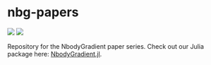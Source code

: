 # nbg-papers

[![](https://img.shields.io/badge/download-paper_1-informational)](https://github.com/langfzac/nbg-papers/raw/main-pdf/paper/main.pdf) 
[![](https://img.shields.io/badge/arXiv-2106.02188-orange)](https://arxiv.org/abs/2106.02188)

Repository for the NbodyGradient paper series. Check out our Julia package here: [NbodyGradient.jl](https://github.com/ericagol/NbodyGradient.jl).
